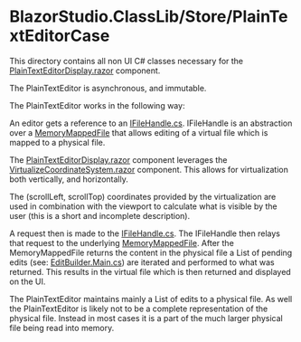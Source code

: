 ﻿# BlazorStudio.ClassLib/Store/PlainTextEditorCase
This directory contains all non UI C# classes necessary for the [PlainTextEditorDisplay.razor](/BlazorStudio.RazorLib/PlainTextEditorCase/PlainTextEditorDisplay.razor) component.

The PlainTextEditor is asynchronous, and immutable.

The PlainTextEditor works in the following way:

An editor gets a reference to an [IFileHandle.cs](/BlazorStudio.ClassLib/FileSystemApi/MemoryMapped/IFileHandle.cs). IFileHandle is an abstraction over a [MemoryMappedFile](https://docs.microsoft.com/en-us/dotnet/standard/io/memory-mapped-files) that allows editing of a virtual file which is mapped to a physical file.

The [PlainTextEditorDisplay.razor](/BlazorStudio.RazorLib/PlainTextEditorCase/PlainTextEditorDisplay.razor) component leverages the [VirtualizeCoordinateSystem.razor](/BlazorStudio.RazorLib/VirtualizeComponents/VirtualizeCoordinateSystem.razor) component. This allows for virtualization both vertically, and horizontally.

The (scrollLeft, scrollTop) coordinates provided by the virtualization are used in combination with the viewport to calculate what is visible by the user (this is a short and incomplete description).

A request then is made to the [IFileHandle.cs](/BlazorStudio.ClassLib/FileSystemApi/MemoryMapped/IFileHandle.cs). The IFileHandle then relays that request to the underlying [MemoryMappedFile](https://docs.microsoft.com/en-us/dotnet/standard/io/memory-mapped-files). After the MemoryMappedFile returns the content in the physical file a List of pending edits (see: [EditBuilder.Main.cs](/BlazorStudio.ClassLib/FileSystemApi/EditBuilder.Main.cs)) are iterated and performed to what was returned. This results in the virtual file which is then returned and displayed on the UI.

The PlainTextEditor maintains mainly a List of edits to a physical file. As well the PlainTextEditor is likely not to be a complete representation of the physical file. Instead in most cases it is a part of the much larger physical file being read into memory.
